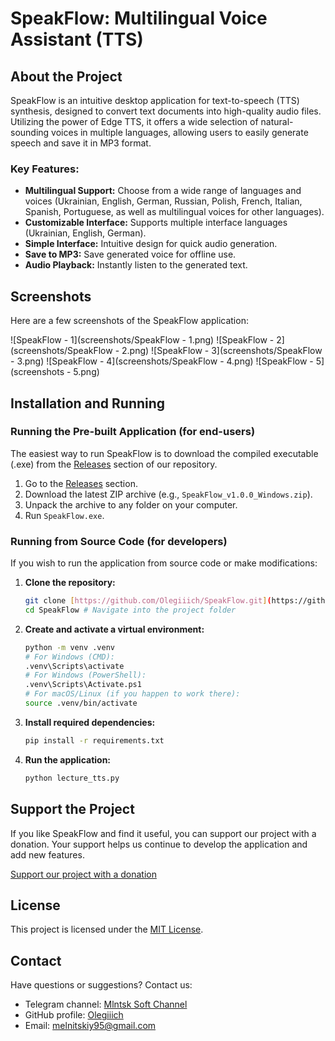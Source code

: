 # SpeakFlow: Multilingual Voice Assistant (TTS)

## About the Project

SpeakFlow is an intuitive desktop application for text-to-speech (TTS) synthesis, designed to convert text documents into high-quality audio files. Utilizing the power of Edge TTS, it offers a wide selection of natural-sounding voices in multiple languages, allowing users to easily generate speech and save it in MP3 format.

### Key Features:
- **Multilingual Support:** Choose from a wide range of languages and voices (Ukrainian, English, German, Russian, Polish, French, Italian, Spanish, Portuguese, as well as multilingual voices for other languages).
- **Customizable Interface:** Supports multiple interface languages (Ukrainian, English, German).
- **Simple Interface:** Intuitive design for quick audio generation.
- **Save to MP3:** Save generated voice for offline use.
- **Audio Playback:** Instantly listen to the generated text.

## Screenshots

Here are a few screenshots of the SpeakFlow application:

![SpeakFlow - 1](screenshots/SpeakFlow - 1.png)
![SpeakFlow - 2](screenshots/SpeakFlow - 2.png)
![SpeakFlow - 3](screenshots/SpeakFlow - 3.png)
![SpeakFlow - 4](screenshots/SpeakFlow - 4.png)
![SpeakFlow - 5](screenshots - 5.png)

## Installation and Running

### Running the Pre-built Application (for end-users)

The easiest way to run SpeakFlow is to download the compiled executable (.exe) from the [Releases](#releases) section of our repository.
1. Go to the [Releases](#releases) section.
2. Download the latest ZIP archive (e.g., `SpeakFlow_v1.0.0_Windows.zip`).
3. Unpack the archive to any folder on your computer.
4. Run `SpeakFlow.exe`.

### Running from Source Code (for developers)

If you wish to run the application from source code or make modifications:

1.  **Clone the repository:**
    ```bash
    git clone [https://github.com/Olegiiich/SpeakFlow.git](https://github.com/Olegiiich/SpeakFlow.git)
    cd SpeakFlow # Navigate into the project folder
    ```

2.  **Create and activate a virtual environment:**
    ```bash
    python -m venv .venv
    # For Windows (CMD):
    .venv\Scripts\activate
    # For Windows (PowerShell):
    .venv\Scripts\Activate.ps1
    # For macOS/Linux (if you happen to work there):
    source .venv/bin/activate
    ```

3.  **Install required dependencies:**
    ```bash
    pip install -r requirements.txt
    ```

4.  **Run the application:**
    ```bash
    python lecture_tts.py
    ```

## Support the Project

If you like SpeakFlow and find it useful, you can support our project with a donation. Your support helps us continue to develop the application and add new features.

[Support our project with a donation](https://www.paypal.com/donate/?hosted_button_id=WWSDL9ZDYZBCS)

## License

This project is licensed under the [MIT License](LICENSE).

## Contact

Have questions or suggestions? Contact us:
* Telegram channel: [Mlntsk Soft Channel](https://t.me/mlntsksoft)
* GitHub profile: [Olegiiich](https://github.com/Olegiiich)
* Email: melnitskiy95@gmail.com

